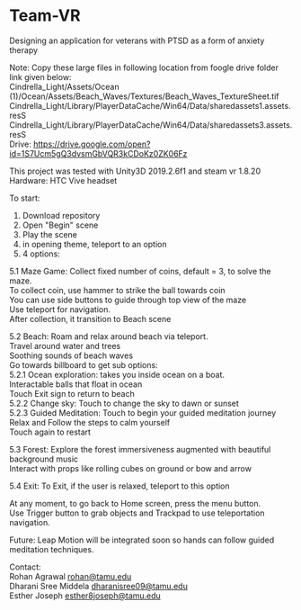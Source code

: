 # Team-VR
Designing an application for veterans with PTSD as a form of anxiety therapy  

Note: Copy these large files in following location from foogle drive folder link given below:  
Cindrella_Light/Assets/Ocean (1)/Ocean/Assets/Beach_Waves/Textures/Beach_Waves_TextureSheet.tif  
Cindrella_Light/Library/PlayerDataCache/Win64/Data/sharedassets1.assets.resS  
Cindrella_Light/Library/PlayerDataCache/Win64/Data/sharedassets3.assets.resS  
Drive: https://drive.google.com/open?id=1S7Ucm5gQ3dvsmGbVQR3kCDoKz0ZK06Fz

This project was tested with Unity3D 2019.2.6f1 and steam vr 1.8.20  
Hardware: HTC Vive headset  

To start:  
1. Download repository  
2. Open "Begin" scene  
3. Play the scene  
4. in opening theme, teleport to an option  
5. 4 options:  

  5.1 Maze Game: Collect fixed number of coins, default = 3, to solve the maze.  
     To collect coin, use hammer to strike the ball towards coin  
     You can use side buttons to guide through top view of the maze  
     Use teleport for navigation.  
     After collection, it transition to Beach scene  
     
  5.2 Beach: Roam and relax around beach via teleport.  
             Travel around water and trees  
             Soothing sounds of beach waves  
             Go towards billboard to get sub options:  
             5.2.1 Ocean exploration: takes you inside ocean on a boat.  
                                      Interactable balls that float in ocean  
                                      Touch Exit sign to return to beach  
             5.2.2 Change sky: Touch to change the sky to dawn or sunset  
             5.2.3 Guided Meditation: Touch to begin your guided meditation journey  
                                      Relax and Follow the steps to calm yourself  
                                      Touch again to restart  
                                      
   5.3 Forest: Explore the forest immersiveness augmented with beautiful background music  
               Interact with props like rolling cubes on ground or bow and arrow  
               
   5.4 Exit: To Exit, if the user is relaxed, teleport to this option  
   
   At any moment, to go back to Home screen, press the menu button.  
   Use Trigger button to grab objects and Trackpad to use teleportation navigation.  
   
   Future: Leap Motion will be integrated soon so hands can follow guided meditation techniques.  
   
   Contact:  
   Rohan Agrawal rohan@tamu.edu  
   Dharani Sree Middela dharanisree09@tamu.edu  
   Esther Joseph esther8joseph@tamu.edu  
